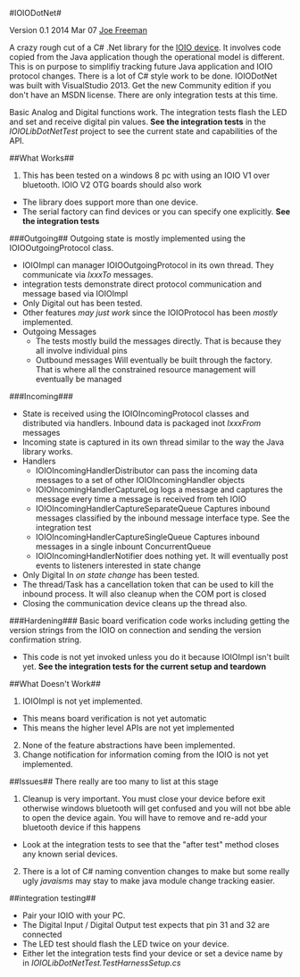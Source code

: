 #IOIODotNet#

Version 0.1 2014 Mar 07 [Joe Freeman](http://joe.blog.freemansoft.com)

A crazy rough cut of a C# .Net library for the [IOIO device](https://github.com/ytai/ioio/wiki). 
It involves code copied from the Java application though the operational model is different.  This is on purpose 
to simplifiy tracking 
future Java application and IOIO protocol changes. There is a lot of C# style work to be done.
IOIODotNet was built with VisualStudio 2013. 
Get the new Community edition if you don't have an MSDN license. There are only integration tests at this time.

Basic Analog and Digital functions work. The integration tests flash the LED and set and receive digital pin values.
**See the integration tests** in the _IOIOLibDotNetTest_ project to see the current state and capabilities of the API.

##What Works##

1. This has been tested on a windows 8 pc with using an IOIO V1 over bluetooth. IOIO V2 OTG boards should also work
 * The library does support more than one device.
 * The serial factory can find devices or you can specify one explicitly. **See the integration tests**

###Outgoing##
Outgoing state is mostly implemented using the IOIOOutgoingProtocol class. 
 * IOIOImpl can manager IOIOOutgoingProtocol in its own thread. They communicate via _IxxxTo_ messages.
 * integration tests demonstrate direct protocol communication and message based via IOIOImpl
 * Only Digital out has been tested.
 * Other features _may just work_ since the IOIOProtocol has been _mostly_ implemented.
 * Outgoing Messages
     + The tests mostly build the messages directly. That is because they all involve individual pins 
     + Outbound messages Will eventually be built through the factory.  That is where all the 
    constrained resource management will eventually be managed

###Incoming###
 * State is received using the IOIOIncomingProtocol classes and distributed via handlers.  Inbound data is packaged inot _IxxxFrom_ messages
 * Incoming state is captured in its own thread similar to the way the Java library works.
 * Handlers
   + IOIOIncomingHandlerDistributor can pass the incoming data messages to a set of other IOIOIncomingHandler objects
   + IOIOIncomingHandlerCaptureLog logs a message and captures the message every time a message is received from teh IOIO
   + IOIOIncomingHandlerCaptureSeparateQueue Captures inbound messages classified by the inbound message interface type. See the integration test
   + IOIOIncomingHandlerCaptureSingleQueue Captures inbound messages in a single inbount ConcurrentQueue
   + IOIOIncomingHandlerNotifier does nothing yet.  It will eventually post events to listeners interested in state change
 * Only Digital In _on state change_ has been tested.
 * The thread/Task has a cancellation token that can be used to kill the inbound process. It will also cleanup when the COM port is closed
 * Closing the communication device cleans up the thread also.

###Hardening###
Basic board verification code works including getting the version strings from the IOIO on connection and sending the version confirmation string.
 * This code is not yet invoked unless you do it because IOIOImpl isn't built yet.  **See the integration tests for the current setup and teardown**


##What Doesn't Work##

1. IOIOImpl is not yet implemented. 
* This means board verification is not yet automatic
* This means the higher level APIs are not yet implemented
2. None of the feature abstractions have been implemented.
3. Change notification for information coming from the IOIO is not yet implemented.


##Issues##
There really are too many to list at this stage

1. Cleanup is very important.  You must close your device before exit otherwise windows bluetooth will get confused and you will not bbe able to open the device again.
 You will have to remove and re-add your bluetooth device if this happens
 * Look at the integration tests to see that the "after test" method closes any known serial devices.
2. There is a lot of C# naming convention changes to make but some really ugly _javaisms_ may stay to make java module change tracking easier.

##integration testing##

* Pair your IOIO with your PC.  
* The Digital Input / Digital Output test expects that pin 31 and 32 are connected
* The LED test should flash the LED twice on your device.
* Either let the integration tests find your device or set a device name by in _IOIOLibDotNetTest.TestHarnessSetup.cs_






